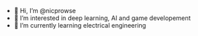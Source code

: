- 👋 Hi, I’m @nicprowse
- 👀 I’m interested in deep learning, AI and game developement
- 🌱 I’m currently learning electrical engineering

<!---
nicprowse/nicprowse is a ✨ special ✨ repository because its `README.md` (this file) appears on your GitHub profile.
You can click the Preview link to take a look at your changes.
--->
